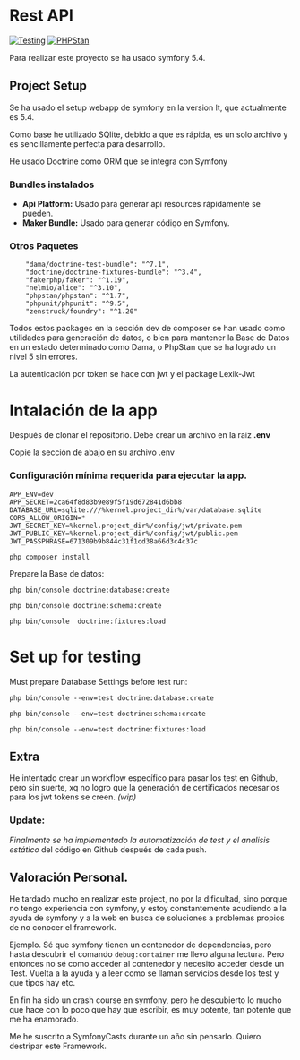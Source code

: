 
# Rest API
[![Testing](https://github.com/manuglopez/restapi/actions/workflows/symfony.yml/badge.svg)](https://github.com/manuglopez/restapi/actions)
[![PHPStan](https://img.shields.io/badge/PHPStan-Level%205-brightgreen)](https://github.com/manuglopez/restapi/actions)

Para realizar este proyecto se ha usado symfony 5.4.
## Project Setup
Se ha usado el setup webapp de symfony en la version lt, que actualmente es 5.4.

Como base he utilizado SQlite, debido a que es rápida, es un solo archivo y es sencillamente perfecta para desarrollo.

He usado Doctrine como ORM que se integra con Symfony




### Bundles instalados

- **Api Platform:** Usado para generar api resources rápidamente se pueden.
- **Maker Bundle:** Usado para generar código en Symfony.

### Otros Paquetes

        "dama/doctrine-test-bundle": "^7.1",
        "doctrine/doctrine-fixtures-bundle": "^3.4",
        "fakerphp/faker": "^1.19",
        "nelmio/alice": "^3.10",
        "phpstan/phpstan": "^1.7",
        "phpunit/phpunit": "^9.5",
        "zenstruck/foundry": "^1.20"

Todos estos packages en la sección dev de composer se han usado como utilidades para generación de datos, o bien para mantener la Base de Datos en un estado determinado como Dama, o PhpStan  que se ha logrado un nivel 5 sin errores.

La autenticación por token se hace con jwt y el package Lexik-Jwt

# Intalación de la app

Después de clonar el repositorio. Debe crear un archivo en la raiz **.env**

Copie la sección de abajo en su archivo .env 

### Configuración mínima requerida para ejecutar la app.
```
APP_ENV=dev
APP_SECRET=2ca64f8d83b9e89f5f19d672841d6bb8
DATABASE_URL=sqlite:///%kernel.project_dir%/var/database.sqlite
CORS_ALLOW_ORIGIN=*
JWT_SECRET_KEY=%kernel.project_dir%/config/jwt/private.pem
JWT_PUBLIC_KEY=%kernel.project_dir%/config/jwt/public.pem
JWT_PASSPHRASE=671309b9b844c31f1cd38a66d3c4c37c
```

```
php composer install
```
Prepare la Base de datos:
```
php bin/console doctrine:database:create

php bin/console doctrine:schema:create

php bin/console  doctrine:fixtures:load
```



# Set up for testing
Must prepare Database Settings before test run:

```shell
php bin/console --env=test doctrine:database:create

php bin/console --env=test doctrine:schema:create

php bin/console --env=test doctrine:fixtures:load
```

## Extra

He intentado crear un workflow específico para pasar los test en Github, pero sin suerte, xq no logro que la generación de certificados necesarios para los jwt tokens se creen. *(wip)*

### Update:
*Finalmente se ha implementado la automatización de test y el analisis estático* del código en Github después de cada push.


## Valoración Personal.

He tardado mucho en realizar este project, no por la dificultad, sino porque no tengo experiencia con symfony, y estoy constantemente acudiendo a la ayuda de symfony y a la web en busca de soluciones a problemas propios de no conocer el framework.

Ejemplo. Sé que symfony tienen un contenedor de dependencias, pero hasta descubrir el comando `debug:container` me llevo alguna lectura. Pero entonces no sé como acceder al contenedor y necesito acceder desde un Test. Vuelta a la ayuda y a leer como se llaman servicios desde los test y que tipos hay etc.

En fin ha sido un crash course en symfony, pero he descubierto lo mucho que hace con lo poco que hay que escribir, es muy potente, tan potente que me ha enamorado.

Me he suscrito a SymfonyCasts durante un año sin pensarlo. Quiero destripar este Framework.


